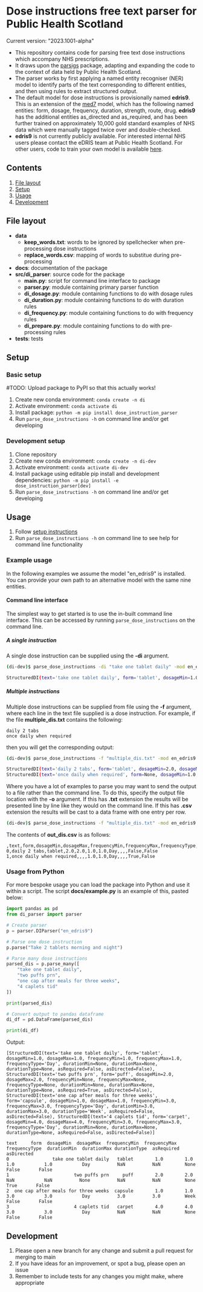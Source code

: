 # Dose instructions free text parser for Public Health Scotland

Current version: "2023.1001-alpha"

* This repository contains code for parsing free text dose instructions which accompany NHS prescriptions.
* It draws upon the [parsigs](https://github.com/royashcenazi/parsigs) package, adapting and expanding the code to the context of data held by Public Health Scotland.
* The parser works by first applying a named entity recogniser (NER) model to identify parts of the text corresponding to different entities, and then using rules to extract structured output. 
* The default model for dose instructions is provisionally named **edris9**. This is an extension of the [med7](https://www.sciencedirect.com/science/article/abs/pii/S0933365721000798) model, which has the following named entities: form, dosage, frequency, duration, strength, route, drug. **edris9** has the additional entities as_directed and as_required, and has been further trained on approximately 10,000 gold standard examples of NHS data which were manually tagged twice over and double-checked.
* **edris9** is not currently publicly available. For interested internal NHS users please contact the eDRIS team at Public Health Scotland. For other users, code to train your own model is available [here]().

## Contents

1. [File layout](#file-layout)
1. [Setup](#setup)
1. [Usage](#usage)
1. [Development](#development)

## File layout

* **data**
    * **keep_words.txt**: words to be ignored by spellchecker when pre-processing dose instructions
    * **replace_words.csv**: mapping of words to substitue during pre-processing
* **docs**: documentation of the package
* **src/di_parser**: source code for the package
    * **__main__.py**: script for command line interface to package
    * **parser.py**: module containing primary parser function
    * **di_dosage.py**: module containing functions to do with dosage rules
    * **di_duration.py**: module containing functions to do with duration rules
    * **di_frequency.py**: module containing functions to do with frequency rules
    * **di_prepare.py**: module containing functions to do with pre-processing rules
* **tests**: tests 

## Setup

### Basic setup

#TODO: Upload package to PyPI so that this actually works!

1. Create new conda environment: `conda create -n di`
1. Activate environment: `conda activate di`
1. Install package: `python -m pip install dose_instruction_parser`
1. Run `parse_dose_instructions -h` on command line and/or get developing

### Development setup

1. Clone repository
1. Create new conda environment: `conda create -n di-dev`
1. Activate environment: `conda activate di-dev`
1. Install package using editable pip install and development dependencies: `python -m pip install -e dose_instruction_parser[dev]`
1. Run `parse_dose_instructions -h` on command line and/or get developing


## Usage

1. Follow [setup instructions](#setup)
1. Run `parse_dose_instructions -h` on command line to see help for command line functionality

### Example usage

In the following examples we assume the model "en_edris9" is installed. You can provide your own path to an alternative model with the same nine entities.

#### Command line interface

The simplest way to get started is to use the in-built command line interface. This can be accessed by running `parse_dose_instructions` on the command line.

##### A single instruction

A single dose instruction can be supplied using the **-di** argument.

```bash
(di-dev)$ parse_dose_instructions -di "take one tablet daily" -mod en_edris9 

StructuredDI(text='take one tablet daily', form='tablet', dosageMin=1.0, dosageMax=1.0, frequencyMin=1.0, frequencyMax=1.0, frequencyType='Day', durationMin=None, durationMax=None, durationType=None, asRequired=False, asDirected=False)
```

##### Multiple instructions

Multiple dose instructions can be supplied from file using the **-f** argument, where each line in the text file supplied is a dose instruction. For example, if the file **multiple_dis.txt** contains the following:

```
daily 2 tabs
once daily when required
```

then you will get the corresponding output:

```bash
(di-dev)$ parse_dose_instructions -f "multiple_dis.txt" -mod en_edris9

StructuredDI(text='daily 2 tabs', form='tablet', dosageMin=2.0, dosageMax=2.0, frequencyMin=1.0, frequencyMax=1.0, frequencyType='Day', durationMin=None, durationMax=None, durationType=None, asRequired=False, asDirected=False)
StructuredDI(text='once daily when required', form=None, dosageMin=1.0, dosageMax=1.0, frequencyMin=1.0, frequencyMax=1.0, frequencyType='Day', durationMin=None, durationMax=None, durationType=None, asRequired=True, asDirected=False)
```

Where you have a lot of examples to parse you may want to send the output to a file rather than the command line. To do this, specify the output file location with the **-o** argument. If this has **.txt** extension the results will be presented line by line like they would on the command line. If this has **.csv** extension the results will be cast to a data frame with one entry per row.

```bash
(di-dev)$ parse_dose_instructions -f "multiple_dis.txt" -mod en_edris9 -o "out_dis.csv"
```

The contents of **out_dis.csv** is as follows:

```
,text,form,dosageMin,dosageMax,frequencyMin,frequencyMax,frequencyType,durationMin,durationMax,durationType,asRequired,asDirected
0,daily 2 tabs,tablet,2.0,2.0,1.0,1.0,Day,,,,False,False
1,once daily when required,,,,1.0,1.0,Day,,,,True,False
```

### Usage from Python 

For more bespoke usage you can load the package into Python and use it within a script. The script **docs/example.py** is an example of this, pasted below:

```python
import pandas as pd
from di_parser import parser

# Create parser
p = parser.DIParser("en_edris9")

# Parse one dose instruction
p.parse("Take 2 tablets morning and night")

# Parse many dose instructions
parsed_dis = p.parse_many([
    "take one tablet daily",
    "two puffs prn",
    "one cap after meals for three weeks",
    "4 caplets tid"
])

print(parsed_dis)

# Convert output to pandas dataframe
di_df = pd.DataFrame(parsed_dis)

print(di_df)
```

Output:

```
[StructuredDI(text='take one tablet daily', form='tablet', dosageMin=1.0, dosageMax=1.0, frequencyMin=1.0, frequencyMax=1.0, frequencyType='Day', durationMin=None, durationMax=None, durationType=None, asRequired=False, asDirected=False), StructuredDI(text='two puffs prn', form='puff', dosageMin=2.0, dosageMax=2.0, frequencyMin=None, frequencyMax=None, frequencyType=None, durationMin=None, durationMax=None, durationType=None, asRequired=True, asDirected=False), StructuredDI(text='one cap after meals for three weeks', form='capsule', dosageMin=1.0, dosageMax=1.0, frequencyMin=3.0, frequencyMax=3.0, frequencyType='Day', durationMin=3.0, durationMax=3.0, durationType='Week', asRequired=False, asDirected=False), StructuredDI(text='4 caplets tid', form='carpet', dosageMin=4.0, dosageMax=4.0, frequencyMin=3.0, frequencyMax=3.0, frequencyType='Day', durationMin=None, durationMax=None, durationType=None, asRequired=False, asDirected=False)]

text     form  dosageMin  dosageMax  frequencyMin  frequencyMax frequencyType  durationMin  durationMax durationType  asRequired  asDirected
0                take one tablet daily   tablet        1.0        1.0           1.0           1.0           Day          NaN          NaN         None       False       False
1                        two puffs prn     puff        2.0        2.0           NaN           NaN          None          NaN          NaN         None        True       False
2  one cap after meals for three weeks  capsule        1.0        1.0           3.0           3.0           Day          3.0          3.0         Week       False       False
3                        4 caplets tid   carpet        4.0        4.0           3.0           3.0           Day          NaN          NaN         None       False       False
```

## Development

1. Please open a new branch for any change and submit a pull request for merging to main
1. If you have ideas for an improvement, or spot a bug, please open an issue
1. Remember to include tests for any changes you might make, where appropriate